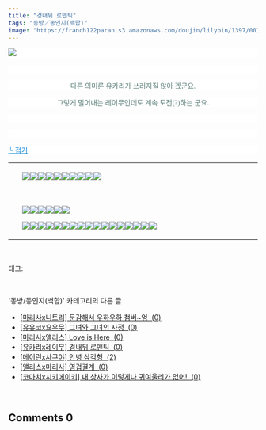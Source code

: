 ```yaml
---
title: "경내뒤 로맨틱"
tags: "동방／동인지(백합)"
image: "https://franch122paran.s3.amazonaws.com/doujin/lilybin/1397/001.jpg"
---
```

<div class="article">
<div class="area_view">
<p style="text-align: justify; background: white"><img src="{{ site.imgserver7 }}/lilybin/1397/001.jpg"/><span style="color:#557a74; font-family:돋움"> 
</span></p><p style="text-align: justify; background: white"> 
 </p><p style="text-align: center; background: white"><span style="color:#557a74; font-family:돋움">다른 의미론 유카리가 쓰러지질 않아 겠군요.
</span></p><p style="text-align: center; background: white"><span style="color:#557a74; font-family:돋움">그렇게 밀어내는 레이무인데도 계속 도전(?)하는 군요.
</span></p><p style="text-align: center; background: white"> 
 </p><p style="text-align: justify; background: white"> 
 </p><p style="text-align: justify; background: white"><a href="http://blog.naver.com/PostView.nhn?blogId=cjb0236&amp;logNo=150157811484&amp;parentCategoryNo=&amp;categoryNo=41&amp;viewDate=&amp;isShowPopularPosts=false&amp;from=postView"><span style="color:#0482d6; font-family:돋움; text-decoration:underline">└ 접기</span></a><span style="color:#557a74; font-family:돋움">
</span></p><div><table border="0" style="border-collapse:collapse"><colgroup><col style="width:17px"/><col style="width:1028px"/></colgroup><tbody valign="top"><tr><td valign="middle"> </td><td valign="middle"><p><img src="{{ site.imgserver7 }}/lilybin/1397/002.jpg"/><img src="{{ site.imgserver7 }}/lilybin/1397/003.jpg"/><img src="{{ site.imgserver7 }}/lilybin/1397/004.jpg"/><img src="{{ site.imgserver7 }}/lilybin/1397/005.jpg"/><img src="{{ site.imgserver7 }}/lilybin/1397/006.jpg"/><img src="{{ site.imgserver7 }}/lilybin/1397/007.jpg"/><img src="{{ site.imgserver7 }}/lilybin/1397/008.jpg"/><img src="{{ site.imgserver7 }}/lilybin/1397/009.jpg"/><img src="{{ site.imgserver7 }}/lilybin/1397/010.jpg"/><img src="{{ site.imgserver7 }}/lilybin/1397/011.jpg"/><span style="font-family:굴림; font-size:12pt">
</span></p><p style="text-align: justify"> 
 </p><p style="text-align: justify"><img src="{{ site.imgserver7 }}/lilybin/1397/012.jpg"/><img src="{{ site.imgserver7 }}/lilybin/1397/013.jpg"/><img src="{{ site.imgserver7 }}/lilybin/1397/014.jpg"/><img src="{{ site.imgserver7 }}/lilybin/1397/015.jpg"/><img src="{{ site.imgserver7 }}/lilybin/1397/016.jpg"/><img src="{{ site.imgserver7 }}/lilybin/1397/017.jpg"/><span style="color:#557a74; font-family:Times New Roman; font-size:10pt">
</span></p><p style="text-align: justify"><img src="{{ site.imgserver7 }}/lilybin/1397/018.jpg"/><img src="{{ site.imgserver7 }}/lilybin/1397/019.jpg"/><img src="{{ site.imgserver7 }}/lilybin/1397/020.jpg"/><img src="{{ site.imgserver7 }}/lilybin/1397/021.jpg"/><img src="{{ site.imgserver7 }}/lilybin/1397/022.jpg"/><img src="{{ site.imgserver7 }}/lilybin/1397/023.jpg"/><img src="{{ site.imgserver7 }}/lilybin/1397/024.jpg"/><img src="{{ site.imgserver7 }}/lilybin/1397/025.jpg"/><img src="{{ site.imgserver7 }}/lilybin/1397/026.jpg"/><img src="{{ site.imgserver7 }}/lilybin/1397/027.jpg"/><img src="{{ site.imgserver7 }}/lilybin/1397/028.jpg"/><img src="{{ site.imgserver7 }}/lilybin/1397/029.jpg"/><img src="{{ site.imgserver7 }}/lilybin/1397/030.jpg"/><img src="{{ site.imgserver7 }}/lilybin/1397/031.jpg"/><img src="{{ site.imgserver7 }}/lilybin/1397/032.jpg"/><img src="{{ site.imgserver7 }}/lilybin/1397/033.jpg"/><img src="{{ site.imgserver7 }}/lilybin/1397/034.jpg"/></p></td></tr></tbody></table></div><p></p>
</div></div><br/>
<div class="tagTrail">
<p>태그: </p>
<ul>
</ul>
</div><br/>
<div class="another">
<p>'동방/동인지(백합)' 카테고리의 다른 글</p>
<ul>
<li><a href="/lilybin_1400">
[마리사x니토리] 둔감해서 우하우하 첨버~엉  (0)
</a></li>
<li><a href="/lilybin_1399">
[유유코x요우무] 그녀와 그녀의 사정  (0)
</a></li>
<li><a href="/lilybin_1398">
[마리사x앨리스] Love is Here  (0)
</a></li>
<li><a href="/lilybin_1397">
[유카리x레이무] 경내뒤 로맨틱  (0)
</a></li>
<li><a href="/lilybin_1396">
[메이린x사쿠야] 안녕 삼각형  (2)
</a></li>
<li><a href="/lilybin_1395">
[앨리스x마리사] 영겁결계  (0)
</a></li>
<li><a href="/lilybin_1394">
[코마치x시키에이키] 내 상사가 이렇게나 귀여울리가 없어!  (0)
</a></li>
</ul>
</div><br/>
<div class="comment">
<h2 class="bold">Comments <span id="commentCount1397">0</span></h2>
<div style="clear:both;">
<div id="entry1397Comment" style="display:block">
</div>
</div>
</div><br/>
<br/>
<p id="refer"></p>
<br/>

